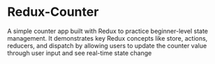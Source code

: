 # Redux-Counter
A simple counter app built with Redux to practice beginner-level state management. It demonstrates key Redux concepts like store, actions, reducers, and dispatch by allowing users to update the counter value through user input and see real-time state change
